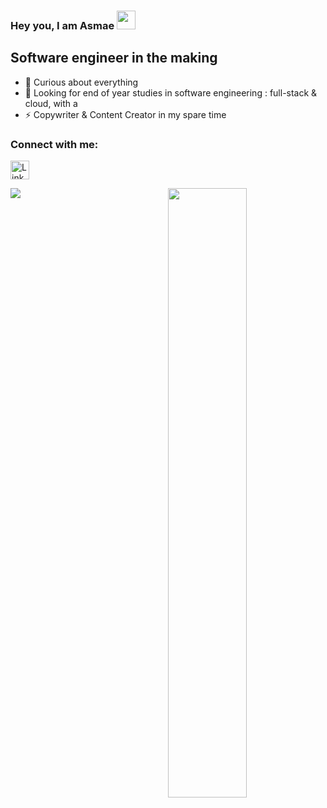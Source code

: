 ### Hey you, I am Asmae <img src="https://raw.githubusercontent.com/nakulbhati/nakulbhati/master/contain/Hi.gif" width="30px">
## Software engineer in the making 

- 🌱 Curious about everything 
- 🥅 Looking for end of year studies in software engineering : full-stack & cloud, with a 
- ⚡ Copywriter & Content Creator in my spare time

### Connect with me:

<a href="https://www.linkedin.com/in/asmae-yadaoui/" target="_blank"><img src="https://raw.githubusercontent.com/nakulbhati/nakulbhati/master/contain/in.png" alt="LinkedIn" width="30"></a>
<p align="left"><img width="50%" src="https://github-readme-stats.vercel.app/api?username=asmaeyadaoui&show_icons=true&theme=monokai&count_private=true" <p align="right"><img src="https://github-readme-stats.vercel.app/api/top-langs/?username=asmaeyadaoui&theme=merko&layout=compact&hide_langs_below=1" /></p>


<br />
<br />
